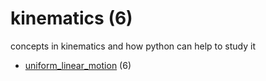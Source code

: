 # kinematics (6)
concepts in kinematics and how python can help to study it

+ [uniform_linear_motion](uniform_linear_motion/README.md) (6)
